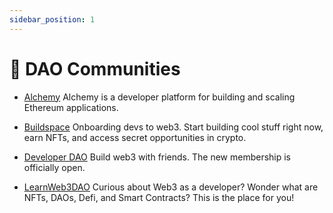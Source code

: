 ```yaml
---
sidebar_position: 1
---
```


# 💪 DAO Communities

- [Alchemy](https://university.alchemy.com/) Alchemy is a developer platform for building and scaling Ethereum applications.

- [Buildspace](https://buildspace.so/) Onboarding devs to web3. Start building cool stuff right now, earn NFTs, and access secret opportunities in crypto.

- [Developer DAO](https://developerdao.notion.site/Getting-Started-with-Developer-DAO-2bddd332c51a4957b0b83f60f9fa4ebe) Build web3 with friends. The new membership is officially open.

- [LearnWeb3DAO](https://www.learnweb3.io/) Curious about Web3 as a developer? Wonder what are NFTs, DAOs, Defi, and Smart Contracts? This is the place for you!